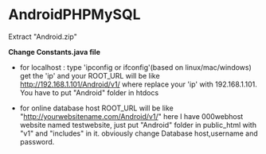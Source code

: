 # AndroidPHPMySQL

Extract "Android.zip"

**Change Constants.java file**

- for localhost : type 'ipconfig or ifconfig'(based on linux/mac/windows)
get the 'ip' and your ROOT_URL will be like http://192.168.1.101/Android/v1/
where replace your 'ip' with 192.168.1.101. You have to put "Android" folder in htdocs

- for online database host
ROOT_URL will be like "http://yourwebsitename.com/Android/v1/"
here I have 000webhost website named testwebsite, just put "Android" folder in
public_html with "v1" and "includes" in it.
obviously change Database host,username and password.
